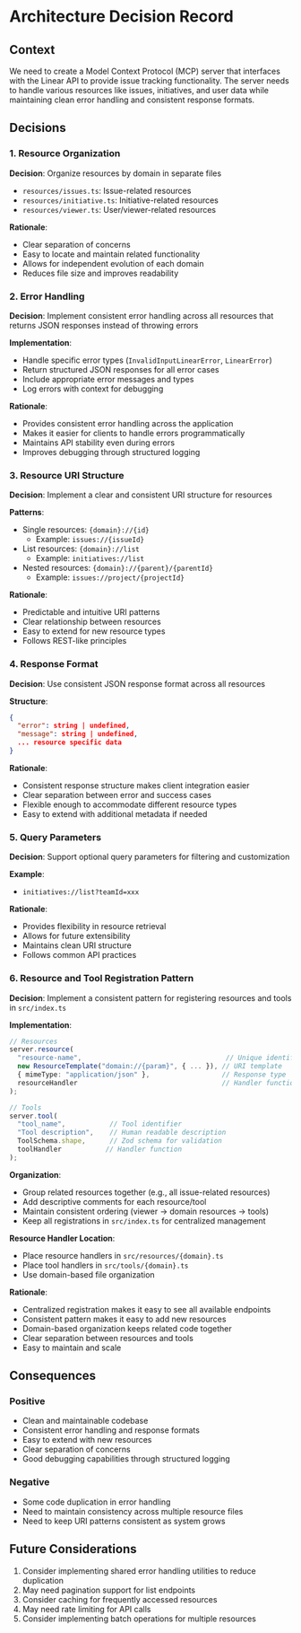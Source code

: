 # Architecture Decision Record

## Context

We need to create a Model Context Protocol (MCP) server that interfaces with the Linear API to provide issue tracking functionality. The server needs to handle various resources like issues, initiatives, and user data while maintaining clean error handling and consistent response formats.

## Decisions

### 1. Resource Organization

**Decision**: Organize resources by domain in separate files
- `resources/issues.ts`: Issue-related resources
- `resources/initiative.ts`: Initiative-related resources
- `resources/viewer.ts`: User/viewer-related resources

**Rationale**:
- Clear separation of concerns
- Easy to locate and maintain related functionality
- Allows for independent evolution of each domain
- Reduces file size and improves readability

### 2. Error Handling

**Decision**: Implement consistent error handling across all resources that returns JSON responses instead of throwing errors

**Implementation**:
- Handle specific error types (`InvalidInputLinearError`, `LinearError`)
- Return structured JSON responses for all error cases
- Include appropriate error messages and types
- Log errors with context for debugging

**Rationale**:
- Provides consistent error handling across the application
- Makes it easier for clients to handle errors programmatically
- Maintains API stability even during errors
- Improves debugging through structured logging

### 3. Resource URI Structure

**Decision**: Implement a clear and consistent URI structure for resources

**Patterns**:
- Single resources: `{domain}://{id}`
  - Example: `issues://{issueId}`
- List resources: `{domain}://list`
  - Example: `initiatives://list`
- Nested resources: `{domain}://{parent}/{parentId}`
  - Example: `issues://project/{projectId}`

**Rationale**:
- Predictable and intuitive URI patterns
- Clear relationship between resources
- Easy to extend for new resource types
- Follows REST-like principles

### 4. Response Format

**Decision**: Use consistent JSON response format across all resources

**Structure**:
```json
{
  "error": string | undefined,
  "message": string | undefined,
  ... resource specific data
}
```

**Rationale**:
- Consistent response structure makes client integration easier
- Clear separation between error and success cases
- Flexible enough to accommodate different resource types
- Easy to extend with additional metadata if needed

### 5. Query Parameters

**Decision**: Support optional query parameters for filtering and customization

**Example**:
- `initiatives://list?teamId=xxx`

**Rationale**:
- Provides flexibility in resource retrieval
- Allows for future extensibility
- Maintains clean URI structure
- Follows common API practices

### 6. Resource and Tool Registration Pattern

**Decision**: Implement a consistent pattern for registering resources and tools in `src/index.ts`

**Implementation**:
```typescript
// Resources
server.resource(
  "resource-name",                                    // Unique identifier
  new ResourceTemplate("domain://{param}", { ... }), // URI template
  { mimeType: "application/json" },                  // Response type
  resourceHandler                                    // Handler function
);

// Tools
server.tool(
  "tool_name",           // Tool identifier
  "Tool description",    // Human readable description
  ToolSchema.shape,      // Zod schema for validation
  toolHandler           // Handler function
);
```

**Organization**:
- Group related resources together (e.g., all issue-related resources)
- Add descriptive comments for each resource/tool
- Maintain consistent ordering (viewer -> domain resources -> tools)
- Keep all registrations in `src/index.ts` for centralized management

**Resource Handler Location**:
- Place resource handlers in `src/resources/{domain}.ts`
- Place tool handlers in `src/tools/{domain}.ts`
- Use domain-based file organization

**Rationale**:
- Centralized registration makes it easy to see all available endpoints
- Consistent pattern makes it easy to add new resources
- Domain-based organization keeps related code together
- Clear separation between resources and tools
- Easy to maintain and scale

## Consequences

### Positive
- Clean and maintainable codebase
- Consistent error handling and response formats
- Easy to extend with new resources
- Clear separation of concerns
- Good debugging capabilities through structured logging

### Negative
- Some code duplication in error handling
- Need to maintain consistency across multiple resource files
- Need to keep URI patterns consistent as system grows

## Future Considerations

1. Consider implementing shared error handling utilities to reduce duplication
2. May need pagination support for list endpoints
3. Consider caching for frequently accessed resources
4. May need rate limiting for API calls
5. Consider implementing batch operations for multiple resources 
